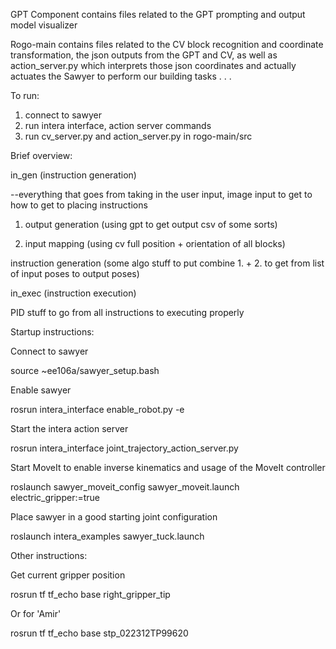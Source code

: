 GPT Component contains files related to the GPT prompting and output model visualizer

Rogo-main contains files related to the CV block recognition and coordinate transformation, the json outputs from the GPT and CV, as well as action_server.py which interprets those json coordinates and actually actuates the Sawyer to perform our building tasks
.
.
.

To run:
1) connect to sawyer
2) run intera interface, action server commands
3) run cv_server.py and action_server.py in rogo-main/src

Brief overview:

in_gen (instruction generation)

--everything that goes from taking in the user input, image input to get to how to get to placing instructions

1. output generation (using gpt to get output csv of some sorts)

2. input mapping (using cv full position + orientation of all blocks)

instruction generation (some algo stuff to put combine 1. + 2. to get from list of input poses to output poses)


in_exec (instruction execution)

PID stuff to go from all instructions to executing properly


Startup instructions:

Connect to sawyer

source ~ee106a/sawyer_setup.bash

Enable sawyer

rosrun intera_interface enable_robot.py -e

Start the intera action server

rosrun intera_interface joint_trajectory_action_server.py

Start MoveIt to enable inverse kinematics and usage of the MoveIt controller

roslaunch sawyer_moveit_config sawyer_moveit.launch electric_gripper:=true

Place sawyer in a good starting joint configuration

roslaunch intera_examples sawyer_tuck.launch

Other instructions:

Get current gripper position

rosrun tf tf_echo base right_gripper_tip

Or for 'Amir'

rosrun tf tf_echo base stp_022312TP99620
